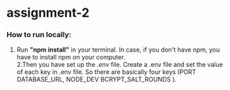 # assignment-2



### How to run locally:   

1. Run **"npm install"** in your terminal. In case, if you don't have npm, you have to install npm on your computer.  
2.Then you have set up the *.env* file. Create a .env file and set the value of each key in .env file. So there are basically four keys (PORT
DATABASE_URL,
NODE_DEV
BCRYPT_SALT_ROUNDS ).
